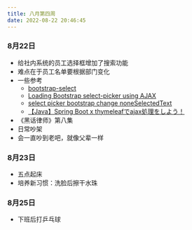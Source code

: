 ```yaml
---
title: 八月第四周
date: 2022-08-22 20:46:45
---
```

### 8月22日
- 给社内系统的员工选择框增加了搜索功能
- 难点在于员工名单要根据部门变化
- 一些参考
  - [bootstrap-select](https://developer.snapappointments.com/bootstrap-select/examples/)
  - [Loading Bootstrap select-picker using AJAX](https://stackoverflow.com/questions/43515919/loading-bootstrap-select-picker-using-ajax)
  - [select picker bootstrap change noneSelectedText](https://stackoverflow.com/questions/31716151/select-picker-bootstrap-change-noneselectedtext)
  - [【Java】Spring Boot x thymeleafでajax処理をしよう！](https://mokabuu.com/it/java/%E3%80%90java%E3%80%91thymeleaf%E3%81%A7ajax%E5%87%A6%E7%90%86%E3%82%92%E3%81%97%E3%82%88%E3%81%86%EF%BC%81)
- 《黑话律师》第八集
- 日常吵架
- 会一直吵到老吧，就像父辈一样

### 8月23日
- 五点起床
- 培养新习惯：洗脸后擦干水珠

### 8月25日
- 下班后打乒乓球

